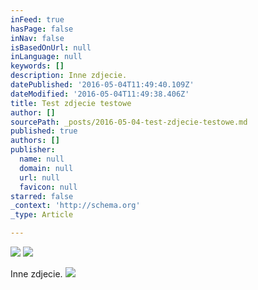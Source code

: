```yaml
---
inFeed: true
hasPage: false
inNav: false
isBasedOnUrl: null
inLanguage: null
keywords: []
description: Inne zdjecie.
datePublished: '2016-05-04T11:49:40.109Z'
dateModified: '2016-05-04T11:49:38.406Z'
title: Test zdjecie testowe
author: []
sourcePath: _posts/2016-05-04-test-zdjecie-testowe.md
published: true
authors: []
publisher:
  name: null
  domain: null
  url: null
  favicon: null
starred: false
_context: 'http://schema.org'
_type: Article

---
```

![](https://the-grid-user-content.s3-us-west-2.amazonaws.com/ea98736a-6e17-4756-b26d-a5aabed1838a.jpg)
![](https://the-grid-user-content.s3-us-west-2.amazonaws.com/d10bc5e1-e618-4961-92ec-c00711adc21e.jpg)

Inne zdjecie.
![](https://the-grid-user-content.s3-us-west-2.amazonaws.com/b9a56199-f189-4d6f-97be-f89b45303813.jpg)